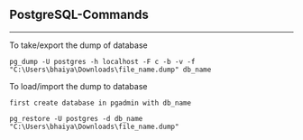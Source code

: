## PostgreSQL-Commands

---

To take/export the dump of database

    pg_dump -U postgres -h localhost -F c -b -v -f "C:\Users\bhaiya\Downloads\file_name.dump" db_name

To load/import the dump to database

    first create database in pgadmin with db_name

    pg_restore -U postgres -d db_name "C:\Users\bhaiya\Downloads\file_name.dump"

    

    
